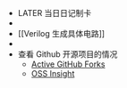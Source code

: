 - LATER  当日日记制卡
-
- [[Verilog 生成具体电路]]
-
- 查看 Github 开源项目的情况
	- [Active GitHub Forks](https://techgaun.github.io/active-forks/)
	- [OSS Insight](https://ossinsight.io/analyze/techgaun/github-dorks)